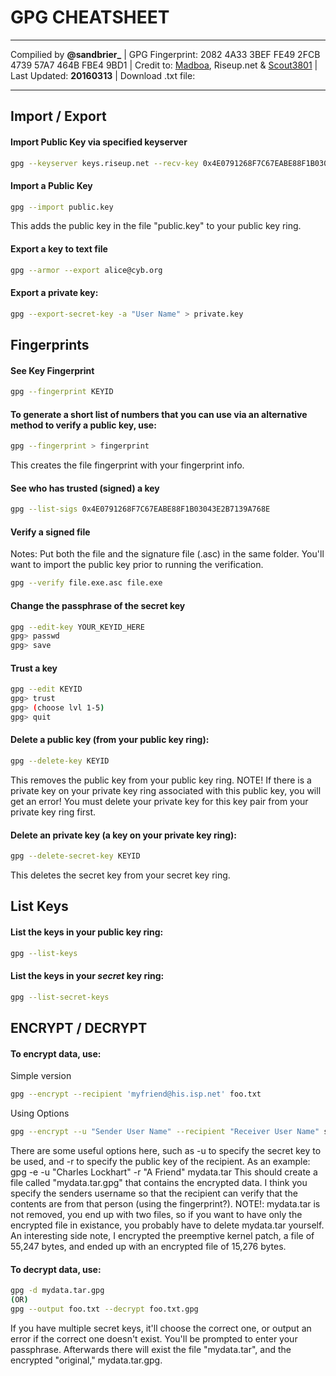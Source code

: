 # GPG CHEATSHEET

---
Compilied by **@sandbrier_** | GPG Fingerprint: 2082 4A33 3BEF FE49 2FCB  4739 57A7 464B FBE4 9BD1 | Credit to: [Madboa](https://www.madboa.com/geek/gpg-quickstart/), Riseup.net & [Scout3801](http://irtfweb.ifa.hawaii.edu/~lockhart/gpg/gpg-cs.html) | Last Updated: **20160313** | Download .txt file:

---
## Import / Export
#### Import Public Key via specified keyserver
```sh
gpg --keyserver keys.riseup.net --recv-key 0x4E0791268F7C67EABE88F1B03043E2B7139A768E
```

#### Import a Public Key
```sh
gpg --import public.key
```
This adds the public key in the file "public.key" to your public key ring.

#### Export a key to text file
```sh
gpg --armor --export alice@cyb.org
```

#### Export a private key:
```sh
gpg --export-secret-key -a "User Name" > private.key
```
## Fingerprints
#### See Key Fingerprint
```sh
gpg --fingerprint KEYID
```
#### To generate a short list of numbers that you can use via an alternative method to verify a public key, use:
```sh
gpg --fingerprint > fingerprint
```
This creates the file fingerprint with your fingerprint info.

#### See who has trusted (signed) a key
```sh
gpg --list-sigs 0x4E0791268F7C67EABE88F1B03043E2B7139A768E
```

#### Verify a signed file
Notes: Put both the file and the signature file (.asc) in the same folder. You'll want to import the public key prior to running the verification.
```sh
gpg --verify file.exe.asc file.exe
```

#### Change the passphrase of the secret key
```sh
gpg --edit-key YOUR_KEYID_HERE
gpg> passwd
gpg> save
```

#### Trust a key
```sh
gpg --edit KEYID
gpg> trust
gpg> (choose lvl 1-5)
gpg> quit
```

#### Delete a public key (from your public key ring):
```sh
gpg --delete-key KEYID
```
This removes the public key from your public key ring.
NOTE! If there is a private key on your private key ring associated with this public key, you will get an error! You must delete your private key for this key pair from your private key ring first.

#### Delete an private key (a key on your private key ring):
```sh
gpg --delete-secret-key KEYID
```
This deletes the secret key from your secret key ring.

## List Keys
#### List the keys in your public key ring:
```sh
gpg --list-keys
```

#### List the keys in your *secret* key ring:
```sh
gpg --list-secret-keys
```
## ENCRYPT / DECRYPT
#### To encrypt data, use:
Simple version
```sh
gpg --encrypt --recipient 'myfriend@his.isp.net' foo.txt
```
Using Options
```sh
gpg --encrypt --u "Sender User Name" --recipient "Receiver User Name" somefile
```
There are some useful options here, such as -u to specify the secret key to be used, and -r to specify the public key of the recipient.
As an example: gpg -e -u "Charles Lockhart" -r "A Friend" mydata.tar
This should create a file called "mydata.tar.gpg" that contains the encrypted data. I think you specify the senders username so that the recipient can verify that the contents are from that person (using the fingerprint?).
NOTE!: mydata.tar is not removed, you end up with two files, so if you want to have only the encrypted file in existance, you probably have to delete mydata.tar yourself.
An interesting side note, I encrypted the preemptive kernel patch, a file of 55,247 bytes, and ended up with an encrypted file of 15,276 bytes.

#### To decrypt data, use:
```sh
gpg -d mydata.tar.gpg
(OR)
gpg --output foo.txt --decrypt foo.txt.gpg
```

If you have multiple secret keys, it'll choose the correct one, or output an error if the correct one doesn't exist. You'll be prompted to enter your passphrase. Afterwards there will exist the file "mydata.tar", and the encrypted "original," mydata.tar.gpg.